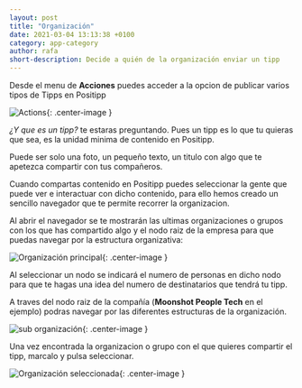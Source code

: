 ```yaml
---
layout: post
title: "Organización"
date: 2021-03-04 13:13:38 +0100
category: app-category
author: rafa
short-description: Decide a quién de la organización enviar un tipp
---
```


Desde el menu de **Acciones** puedes acceder a la opcion de publicar varios tipos de Tipps en Positipp

![Actions](/assets/actions.png "Actions"){: .center-image }

_¿Y que es un tipp?_ te estaras preguntando. Pues un tipp es lo que tu quieras que sea, es la unidad minima de contenido en Positipp. 

Puede ser solo una foto, un pequeño texto, un titulo con algo que te apetezca compartir con tus compañeros.

Cuando compartas contenido en Positipp puedes seleccionar la gente que puede ver e interactuar con dicho contenido, para ello hemos creado un sencillo navegador que te permite recorrer la organizacion.

Al abrir el navegador se te mostrarán las ultimas organizaciones o grupos con los que has compartido algo y el nodo raiz de la empresa para que puedas navegar por la estructura organizativa:

![Organización principal](/assets/main_org.png "Organización principal"){: .center-image }

Al seleccionar un nodo se indicará el numero de personas en dicho nodo para que te hagas una idea del numero de destinatarios que tendrá tu tipp.

A traves del nodo raiz de la compañía (**Moonshot People Tech** en el ejemplo) podras navegar por las diferentes estructuras de la organización.

![sub organización](/assets/sub_org.png "sub organización"){: .center-image }

Una vez encontrada la organizacion o grupo con el que quieres compartir el tipp, marcalo y pulsa seleccionar.

![Organización seleccionada](/assets/org_selected.png "Organización seleccionada"){: .center-image }
